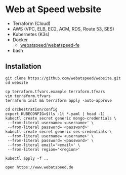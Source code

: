 # Web at Speed website

- Terraform (Cloud)
- AWS (VPC, ELB, EC2, ACM, RDS, Route 53, SES)
- Kubernetes (K3s)
- Docker
    - [webatspeed/webatspeed-fe](https://hub.docker.com/r/webatspeed/webatspeed-fe/tags)
- bash

## Installation

```
git clone https://github.com/webatspeed/website.git
cd website

cp terraform.tfvars.example terraform.tfvars
vim terraform.tfvars
terraform init && terraform apply -auto-approve

cd orchestration/config
export KUBECONFIG=$(ls -1t *.yaml | head -1)
kubectl create secret generic mongo-credentials \
 --from-literal username='<username>' \
 --from-literal password='<password>'
kubectl create secret generic ses-credentials \
 --from-literal username='<username>' \
 --from-literal password='<password>' \
 --from-literal email='<email>' \
 --from-literal region='<region>'

kubectl apply -f ..

open https://www.webatspeed.de
```
